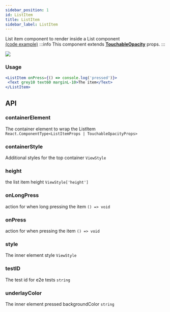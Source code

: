 ```yaml
---
sidebar_position: 1
id: ListItem
title: ListItem
sidebar_label: ListItem
---
```


List item component to render inside a List component  
[(code example)](https://github.com/wix/react-native-ui-lib/blob/master/demo/src/screens/componentScreens/BasicListScreen.tsx)
:::info
This component extends **[TouchableOpacity](https://reactnative.dev/docs/touchableopacity)** props.
:::
<div style={{display: 'flex', flexDirection: 'row', overflowX: 'auto', maxHeight: '500px', alignItems: 'center'}}><img style={{maxHeight: '420px'}} src={'https://media.giphy.com/media/l1IBjHowyPcOTWAY8/giphy.gif'}/>

</div>

### Usage
``` jsx live
<ListItem onPress={() => console.log('pressed')}>
 <Text grey10 text60 marginL-10>The item</Text>
</ListItem>
```
## API
### containerElement
The container element to wrap the ListItem
`React.ComponentType<ListItemProps | TouchableOpacityProps> ` 

### containerStyle
Additional styles for the top container
`ViewStyle ` 

### height
the list item height
`ViewStyle['height'] ` 

### onLongPress
action for when long pressing the item
`() => void ` 

### onPress
action for when pressing the item
`() => void ` 

### style
The inner element style
`ViewStyle ` 

### testID
The test id for e2e tests
`string ` 

### underlayColor
The inner element pressed backgroundColor
`string ` 


